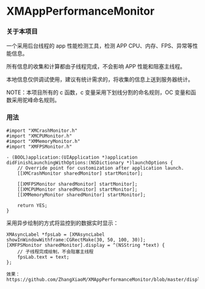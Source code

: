 # XMAppPerformanceMonitor

### 关于本项目

一个采用后台线程的 app 性能检测工具，检测 APP CPU、内存、FPS、异常等性能信息。

所有信息的收集和计算都由子线程完成，不会影响 APP 性能和阻塞主线程。

本地信息仅供调试使用，建议有统计需求的，将收集的信息上送到服务器统计。

NOTE：本项目所有的 c 函数，c 变量采用下划线分割的命名规则，OC 变量和函数采用驼峰命名规则。

### 用法

```objc
#import "XMCrashMonitor.h"
#import "XMCPUMonitor.h"
#import "XMMemoryMonitor.h"
#import "XMFPSMonitor.h"

- (BOOL)application:(UIApplication *)application didFinishLaunchingWithOptions:(NSDictionary *)launchOptions {
    // Override point for customization after application launch.
    [[XMCrashMonitor sharedMonitor] startMonitor];
    
    [[XMFPSMonitor sharedMonitor] startMonitor];
    [[XMCPUMonitor sharedMonitor] startMonitor];
    [[XMMemoryMonitor sharedMonitor] startMonitor];
    
    return YES;
}
```

采用异步绘制的方式将监控到的数据实时显示：

```objc
XMAsyncLabel *fpsLab = [XMAsyncLabel showInWindowWithframe:CGRectMake(30, 50, 100, 30)];
[XMFPSMonitor sharedMonitor].display = ^(NSString *text) {
    // 子线程完成绘制，不会阻塞主线程
    fpsLab.text = text;
};

效果：
https://github.com/ZhangXiaoM/XMAppPerformanceMonitor/blob/master/display_demo/foo.gif
